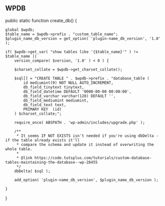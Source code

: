 ## WPDB

public static function create_db() {

    global $wpdb;
    $table_name = $wpdb->prefix . "custom_table_name";
    $plugin_name_db_version = get_option( 'plugin-name_db_version', '1.0' );

    if( $wpdb->get_var( "show tables like '{$table_name}'" ) != $table_name ||
        version_compare( $version, '1.0' ) < 0 ) {

        $charset_collate = $wpdb->get_charset_collate();

        $sql[] = "CREATE TABLE " . $wpdb->prefix . "database_table (
            id mediumint(9) NOT NULL AUTO_INCREMENT,
            db_field_tinytext tinytext,
            db_field_datetime DEFAULT '0000-00-00 00:00:00',
            db_field_varchar varchar(128) DEFAULT '',
            db_field_mediumint mediumint,
            db_field_text text,
            PRIMARY KEY  (id)
        ) $charset_collate;";

        require_once( ABSPATH . 'wp-admin/includes/upgrade.php' );

        /**
         * It seems IF NOT EXISTS isn't needed if you're using dbDelta - if the table already exists it'll
         * compare the schema and update it instead of overwriting the whole table.
         *
         * @link https://code.tutsplus.com/tutorials/custom-database-tables-maintaining-the-database--wp-28455
         */
        dbDelta( $sql );

        add_option( 'plugin-name_db_version', $plugin_name_db_version );

    }

}
